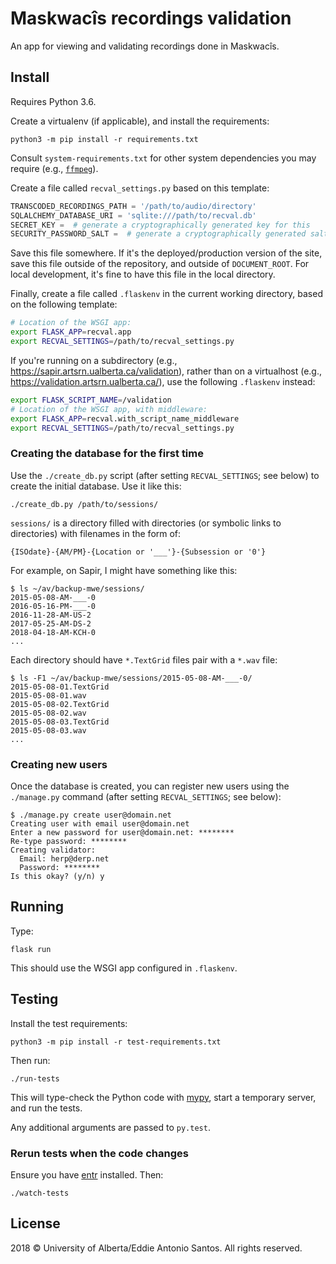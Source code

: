 # Maskwacîs recordings validation

An app for viewing and validating recordings done in Maskwacîs.


Install
-------

Requires Python 3.6.

Create a virtualenv (if applicable), and install the requirements:

    python3 -m pip install -r requirements.txt

Consult `system-requirements.txt` for other system dependencies you may
require (e.g., [`ffmpeg`](https://www.ffmpeg.org/)).

Create a file called `recval_settings.py` based on this template:

```python
TRANSCODED_RECORDINGS_PATH = '/path/to/audio/directory'
SQLALCHEMY_DATABASE_URI = 'sqlite:///path/to/recval.db'
SECRET_KEY =  # generate a cryptographically generated key for this
SECURITY_PASSWORD_SALT =  # generate a cryptographically generated salt for this
```

Save this file somewhere. If it's the deployed/production version of the
site, save this file outside of the repository, and outside of
`DOCUMENT_ROOT`. For local development, it's fine to have this file in
the local directory.

Finally, create a file called `.flaskenv` in the current working
directory, based on the following template:

```sh
# Location of the WSGI app:
export FLASK_APP=recval.app
export RECVAL_SETTINGS=/path/to/recval_settings.py
```

If you're running on a subdirectory (e.g.,
https://sapir.artsrn.ualberta.ca/validation), rather than on
a virtualhost (e.g., https://validation.artsrn.ualberta.ca/), use
the following `.flaskenv` instead:

```sh
export FLASK_SCRIPT_NAME=/validation
# Location of the WSGI app, with middleware:
export FLASK_APP=recval.with_script_name_middleware
export RECVAL_SETTINGS=/path/to/recval_settings.py
```


### Creating the database for the first time

Use the `./create_db.py` script (after setting `RECVAL_SETTINGS`; see
below) to create the initial database. Use it like this:

    ./create_db.py /path/to/sessions/

`sessions/` is a directory filled with directories (or symbolic
links to directories) with filenames in the form of:

    {ISOdate}-{AM/PM}-{Location or '___'}-{Subsession or '0'}

For example, on Sapir, I might have something like this:

    $ ls ~/av/backup-mwe/sessions/
    2015-05-08-AM-___-0
    2016-05-16-PM-___-0
    2016-11-28-AM-US-2
    2017-05-25-AM-DS-2
    2018-04-18-AM-KCH-0
    ...

Each directory should have `*.TextGrid` files pair with a `*.wav` file:

    $ ls -F1 ~/av/backup-mwe/sessions/2015-05-08-AM-___-0/
    2015-05-08-01.TextGrid
    2015-05-08-01.wav
    2015-05-08-02.TextGrid
    2015-05-08-02.wav
    2015-05-08-03.TextGrid
    2015-05-08-03.wav
    ...


### Creating new users

Once the database is created, you can register new users using the
`./manage.py` command (after setting `RECVAL_SETTINGS`; see below):

    $ ./manage.py create user@domain.net
    Creating user with email user@domain.net
    Enter a new password for user@domain.net: ********
    Re-type password: ********
    Creating validator:
      Email: herp@derp.net
      Password: ********
    Is this okay? (y/n) y


Running
-------

Type:

    flask run

This should use the WSGI app configured in `.flaskenv`.


Testing
-------

Install the test requirements:

    python3 -m pip install -r test-requirements.txt

Then run:

    ./run-tests

This will type-check the Python code with [mypy], start a temporary
server, and run the tests.

Any additional arguments are passed to `py.test`.

[mypy]: http://mypy-lang.org/


### Rerun tests when the code changes

Ensure you have [entr](http://entrproject.org/) installed. Then:

    ./watch-tests


License
-------

2018 © University of Alberta/Eddie Antonio Santos. All rights reserved.
